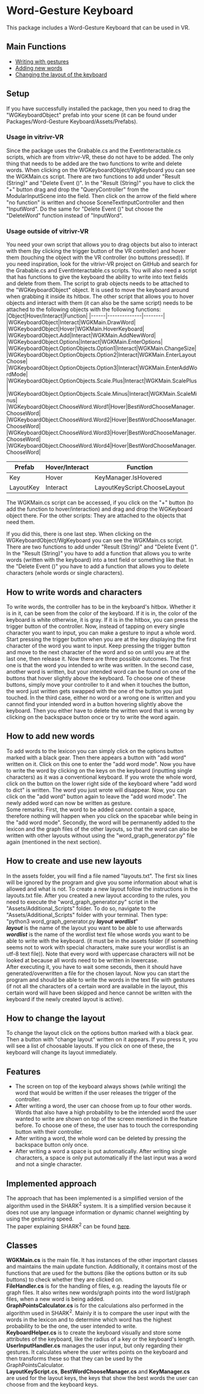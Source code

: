# Word-Gesture Keyboard
This package includes a Word-Gesture Keyboard that can be used in VR.

## Main Functions
- [Writing with gestures](#how-to-write-words-and-characters)
- [Adding new words](#how-to-add-new-words)
- [Changing the layout of the keyboard](#how-to-create-and-use-new-layouts)

## Setup
If you have successfully installed the package, then you need to drag the "WGKeyboardObject" prefab into your scene (it can be found under Packages/Word-Gesture Keyboard/Assets/Prefabs). 
### Usage in vitrivr-VR
Since the package uses the Grabable.cs and the EventInteractable.cs scripts, which are from vitrivr-VR, these do not have to be added. The only thing that needs to be added are the two functions to write and delete words. When clicking on the WGKeyboardObject/WgKeyboard you can see the WGKMain.cs script. There are two functions to add under "Result (String)" and "Delete Event ()". In the "Result (String)" you have to click the "+" button drag and drop the "QueryController" from the ModularInputScene into the field. Then click on the arrow of the field where "no function" is written and choose SceneTextInputController and then "InputWord". Do the same for "Delete Event ()" but choose the "DeleteWord" function instead of "InputWord".

### Usage outside of vitrivr-VR
You need your own script that allows you to drag objects but also to interact with them (by clicking the trigger button of the VR controller) and hover them (touching the object with the VR controller (no buttons pressed)). If you need inspiration, look for the vitrivr-VR project on GitHub and search for the Grabable.cs and EventInteractable.cs scripts. You will also need a script that has functions to give the keyboard the ability to write into text fields and delete from them.
The script to grab objects needs to be attached to the "WGKeyboardObject" object. It is used to move the keyboard around when grabbing it inside its hitbox. The other script that allows you to hover objects and interact with them (it can also be the same script) needs to be attached to the following objects with the following functions:
|Object|Hover/Interact|Function|
|------|--------------|--------|
|WGKeyboardObject|Interact|WGKMain.DrawWord|
|WGKeyboardObject|Hover|WGKMain.HoverKeyboard|
|WGKeyboardObject.Add|Interact|WGKMain.AddNewWord|
|WGKeyboardObject.Options|Interact|WGKMain.EnterOptions|
|WGKeyboardObject.OptionObjects.Option1|Interact|WGKMain.ChangeSize|
|WGKeyboardObject.OptionObjects.Option2|Interact|WGKMain.EnterLayoutChoose|
|WGKeyboardObject.OptionObjects.Option3|Interact|WGKMain.EnterAddWordMode|
|WGKeyboardObject.OptionObjects.Scale.Plus|Interact|WGKMain.ScalePlus|
|WGKeyboardObject.OptionObjects.Scale.Minus|Interact|WGKMain.ScaleMinus|
|WGKeyboardObject.ChooseWord.Word1|Hover|BestWordChooseManager.ChooseWord|
|WGKeyboardObject.ChooseWord.Word2|Hover|BestWordChooseManager.ChooseWord|
|WGKeyboardObject.ChooseWord.Word3|Hover|BestWordChooseManager.ChooseWord|
|WGKeyboardObject.ChooseWord.Word4|Hover|BestWordChooseManager.ChooseWord|

|Prefab|Hover/Interact|Function|
|------|--------------|--------|
|Key|Hover|KeyManager.IsHovered|
|LayoutKey|Interact|LayoutKeyScript.ChooseLayout|

The WGKMain.cs script can be accessed, if you click on the "+" button (to add the function to hover/interaction) and drag and drop the WGKeyboard object there. For the other scripts: They are attached to the objects that need them.

If you did this, there is one last step. When clicking on the WGKeyboardObject/WgKeyboard you can see the WGKMain.cs script. There are two functions to add under "Result (String)" and "Delete Event ()". In the "Result (String)" you have to add a function that allows you to write words (written with the keyboard) into a text field or something like that. In the "Delete Event ()" you have to add a function that allows you to delete characters (whole words or single characters).

## How to write words and characters
To write words, the controller has to be in the keyboard's hitbox. Whether it is in it, can be seen from the color of the keyboard. If it is in, the color of the keyboard is white otherwise, it is gray. If it is in the hitbox, you can press the trigger button of the controller. Now, instead of tapping on every single character you want to input, you can make a gesture to input a whole word. Start pressing the trigger button when you are at the key displaying the first character of the word you want to input. Keep pressing the trigger button and move to the next character of the word and so on until you are at the last one, then release it. Now there are three possible outcomes. The first one is that the word you intended to write was written. In the second case, another word is written, but your intended word can be found on one of the buttons that hover slightly above the keyboard. To choose one of these buttons, simply move your controller to it and when it touches the button, the word just written gets swapped with the one of the button you just touched. In the third case, either no word or a wrong one is written and you cannot find your intended word in a button hovering slightly above the keyboard. Then you either have to delete the written word that is wrong by clicking on the backspace button once or try to write the word again.

## How to add new words
To add words to the lexicon you can simply click on the options button marked with a black gear. Then there appears a button with "add word" written on it. Click on this one to enter the "add word mode". Now you have to write the word by clicking on the keys on the keyboard (inputting single characters) as it was a conventional keyboard. If you wrote the whole word, click on the button on the lower right side of the keyboard where "add word to dict" is written. The word you just wrote will disappear. Now, you can click on the "add word" button again to leave the "add word mode". The newly added word can now be written as gesture.  
Some remarks: First, the word to be added cannot contain a space, therefore nothing will happen when you click on the spacebar while being in the "add word mode". Secondly, the word will be permanently added to the lexicon and the graph files of the other layouts, so that the word can also be written with other layouts without using the "word_graph_generator.py" file again (mentioned in the next section).

## How to create and use new layouts
In the assets folder, you will find a file named "layouts.txt". The first six lines will be ignored by the program and give you some information about what is allowed and what is not.
To create a new layout follow the instructions in the layouts.txt file.
After you created a new layout according to the rules, you need to execute the "word_graph_generator.py" script in the "Assets/Additional_Scripts" folder. To do so, navigate to the "Assets/Additional_Scripts" folder with your terminal. Then type:  
"python3 word_graph_generator.py ***layout*** ***wordlist***"  
***layout*** is the name of the layout you want to be able to use afterwards  
***wordlist*** is the name of the wordlist text file whose words you want to be able to write with the keyboard. (it must be in the assets folder (if something seems not to work with special characters, make sure your wordlist is an utf-8 text file)). Note that every word with uppercase characters will not be looked at because all words need to be written in lowercase.  
After executing it, you have to wait some seconds, then it should have generated/overwritten a file for the chosen layout. Now you can start the program and should be able to write the words in the text file with gestures (if not all the characters of a certain word are available in the layout, this certain word will have been skipped and hence cannot be written with the keyboard if the newly created layout is active).

## How to change the layout
To change the layout click on the options button marked with a black gear. Then a button with "change layout" written on it appears. If you press it, you will see a list of choosable layouts. If you click on one of these, the keyboard will change its layout immediately. 

## Features
- The screen on top of the keyboard always shows (while writing) the word that would be written if the user releases the trigger of the controller.
- After writing a word, the user can choose from up to four other words. Words that also have a high probability to be the intended word the user wanted to write are shown on top of the screen mentioned in the feature before. To choose one of these, the user has to touch the corresponding button with their controller.
- After writing a word, the whole word can be deleted by pressing the backspace button only once.
- After writing a word a space is put automatically. After writing single characters, a space is only put automatically if the last input was a word and not a single character.

## Implemented approach
The approach that has been implemented is a simplified version of the algorithm used in the SHARK<sup>2</sup> system. It is a simplified version because it does not use any language information or dynamic channel weighting by using the gesturing speed.  
The paper explaining SHARK<sup>2</sup> can be found [here](https://www.researchgate.net/publication/228875756_SHARK2A_large_Vocabulary_shorthand_writing_system_for_pen-based_computers).

## Classes
**WGKMain.cs** is the main file. It has instances of the other important classes and maintains the main update function. Additionally, it contains most of the functions that are used for the buttons (like the options button or its sub buttons) to check whether they are clicked on.  
**FileHandler.cs** is for the handling of files, e.g. reading the layouts file or graph files. It also writes new words/graph points into the word list/graph files, when a new word is being added.  
**GraphPointsCalculator.cs** is for the calculations also performed in the algorithm used in SHARK<sup>2</sup>. Mainly it is to compare the user input with the words in the lexicon and to determine which word has the highest probability to be the one, the user intended to write.  
**KeyboardHelper.cs** is to create the keyboard visually and store some attributes of the keyboard, like the radius of a key or the keyboard's length.  
**UserInputHandler.cs** manages the user input, but only regarding their gestures. It calculates where the user writes points on the keyboard and then transforms these so that they can be used by the GraphPointsCalculator.  
**LayoutKeyScript.cs**, **BestWordChooseManager.cs** and **KeyManager.cs** are used for the layout keys, the keys that show the best words the user can choose from and the keyboard keys.